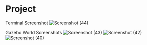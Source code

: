 # Project
Terminal Screenshot
![Screenshot (44)](https://user-images.githubusercontent.com/65404747/85031482-04efaa80-b17f-11ea-8989-0bb582b29e25.png)

Gazebo World Screenshots
![Screenshot (43)](https://user-images.githubusercontent.com/65404747/85031581-25b80000-b17f-11ea-8868-4d078c5e8043.png)
![Screenshot (42)](https://user-images.githubusercontent.com/65404747/85031583-26509680-b17f-11ea-97bd-3081ba25fdca.png)
![Screenshot (40)](https://user-images.githubusercontent.com/65404747/85031591-2781c380-b17f-11ea-82c2-ff3c7c593834.png)

